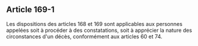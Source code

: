 Article 169-1
----
Les dispositions des articles 168 et 169 sont applicables aux personnes appelées
soit à procéder à des constatations, soit à apprécier la nature des
circonstances d'un décès, conformément aux articles 60 et 74.
